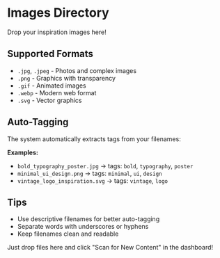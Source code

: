 # Images Directory

Drop your inspiration images here! 

## Supported Formats
- `.jpg`, `.jpeg` - Photos and complex images
- `.png` - Graphics with transparency
- `.gif` - Animated images
- `.webp` - Modern web format
- `.svg` - Vector graphics

## Auto-Tagging
The system automatically extracts tags from your filenames:

**Examples:**
- `bold_typography_poster.jpg` → tags: `bold`, `typography`, `poster`
- `minimal_ui_design.png` → tags: `minimal`, `ui`, `design`
- `vintage_logo_inspiration.svg` → tags: `vintage`, `logo`

## Tips
- Use descriptive filenames for better auto-tagging
- Separate words with underscores or hyphens
- Keep filenames clean and readable

Just drop files here and click "Scan for New Content" in the dashboard!